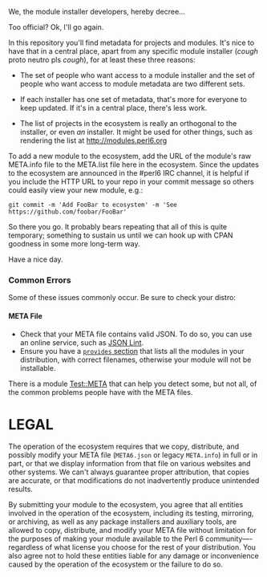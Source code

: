 We, the module installer developers, hereby decree...

Too official? Ok, I'll go again.

In this repository you'll find metadata for projects and modules. It's nice
to have that in a central place, apart from any specific module installer
(*cough* proto neutro pls *cough*), for at least these three reasons:

* The set of people who want access to a module installer and the set of
  people who want access to module metadata are two different sets.

* If each installer has one set of metadata, that's more for everyone to
  keep updated. If it's in a central place, there's less work.

* The list of projects in the ecosystem is really an orthogonal to the
  installer, or even *an* installer. It might be used for other things,
  such as rendering the list at http://modules.perl6.org

To add a new module to the ecosystem, add the URL of the module's raw META.info
file to the META.list file here in the ecosystem. Since the updates to
the ecosystem are announced in the #perl6 IRC channel, it is helpful
if you include the HTTP URL to your repo in your commit message so others
could easily view your new module, e.g.:

    git commit -m 'Add FooBar to ecosystem' -m 'See https://github.com/foobar/FooBar'

So there you go. It probably bears repeating that all of this is quite
temporary; something to sustain us until we can hook up with CPAN goodness
in some more long-term way.

Have a nice day.

### Common Errors

Some of these issues commonly occur. Be sure to check your distro:

#### META File

* Check that your META file contains valid JSON. To do so, you can use an online service,
such as [JSON Lint](http://jsonlint.com/).
* Ensure you have a [`provides` section](http://design.perl6.org/S22.html#provides)
that lists all the modules in your distribution, with correct filenames,
otherwise your module will not be installable.

There is a module [Test::META](https://github.com/jonathanstowe/Test-META) that can
help you detect some, but not all, of the common problems people have with the META files.

# LEGAL

The operation of the ecosystem requires that we copy, distribute, and possibly modify your META file (`META6.json`
or legacy `META.info`) in full or in part, or that we display information from that file on various websites
and other systems. We can't always guarantee proper attribution, that copies are accurate, or that modifications
do not inadvertently produce unintended results.

By submitting your module to the ecosystem, you agree that all entities involved in the operation of the ecosystem,
including its testing, mirroring, or archiving, as well as any package installers and auxiliary tools,
are allowed to copy, distribute, and modify your META file without limitation for the
purposes of making your module available to the Perl 6 community—-regardless of what license you choose for the
rest of your distribution. You also agree not to hold these entities liable for any damage or inconvenience caused
by the operation of the ecosystem or the failure to do so.

